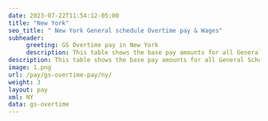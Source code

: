 ```yaml
---
date: 2023-07-22T11:54:12-05:00
title: "New York"
seo_title: " New York General schedule Overtime pay & Wages"
subheader:
     greeting: GS Overtime pay in New York
     description: This table shows the base pay amounts for all General Schedule employees based on the 2023 GS Pay Scale, as published by the Office of Personnel Management.
description: This table shows the base pay amounts for all General Schedule employees based on the 2023 GS Pay Scale, as published by the Office of Personnel Management.
image: 1.png
url: /pay/gs-overtime-pay/ny/
weight: 3
layout: pay
xml: NY
data: gs-overtime
---
```

